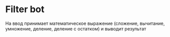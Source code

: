 # Filter bot
На ввод принимает математическое выражение (сложение, вычитание, умножение, деление, деление с остатком) и выводит результат